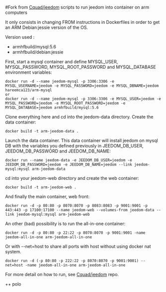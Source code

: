 #Fork from [Cquad/jeedom](https://github.com/Cquad/jeedom) scripts to run jeedom into container on arm computers


It only consists in changing FROM instructions in Dockerfiles in order to get an ARM Debian:jessie version of the OS.

Version used :
- armhfbuild/mysql:5.6
- armhfbuild/debian:jessie

First, start a mysql container and define MYSQL_USER, MYSQL_PASSWORD, MYSQL_ROOT_PASSWORD and MYSQL_DATABASE environment variables:

```
docker run -d --name jeedom-mysql -p 3306:3306 -e MYSQL_USERNAME=jeedom -e MYSQL_PASSWORD=jeedom -e MYSQL_DBNAME=jeedom hareemca123/arm-mysql
or
docker run -d --name jeedom-mysql -p 3306:3306 -e MYSQL_USER=jeedom -e MYSQL_PASSWORD=jeedom -e MYSQL_ROOT_PASSWORD=jeedom -e MYSQL_DATABASE=jeedom armhfbuild/mysql:5.6
```

Clone everything here and cd into the jeedom-data directory. Create the data container:

```
docker build -t arm-jeedom-data .
```

Launch the data container. This data container will install jeedom on mysql DB with the variables you defined previously in JEEDOM_DB_USER, JEEDOM_DB_PASSWORD and JEEDOM_DB_NAME:

```
docker run --name jeedom-data -e JEEDOM_DB_USER=jeedom -e JEEDOM_DB_PASSWORD=jeedom -e JEEDOM_DB_NAME=jeedom --link jeedom-mysql:mysql arm-jeedom-data
```

cd into your jeedom-web directory and create the web container:

```
docker build -t arm-jeedom-web .
```

And finally the main container, web front:

```
docker run -d -p 80:80 -p 8070:8070 -p 8083:8083 -p 9001:9001 -p 443:443 -p 17100:17100 --name jeedom-web --volumes-from jeedom-data --link jeedom-mysql:mysql arm-jeedom-web
```

An other (bad) possibility is to run the all-in-one container:

```
docker run -d -p 80:80 -p 22:22 -p 8070:8070 -p 9001:9001 -name jeedom-all-in-one arm-jeedom-all-in-one
````

Or with --net=host to share all ports with host without using docker nat system.

```
docker run -d (-p 80:80 -p 222:22 -p 8070:8070 -p 9001:9001) --net=host -name jeedom-all-in-one arm-jeedom-all-in-one
```


For more detail on how to run, see [Cquad/jeedom](https://github.com/Cquad/jeedom) repo.

++ polo
